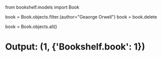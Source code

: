 from bookshelf.models import Book

book = Book.objects.filter.(author="Geaorge Orwell")
book = book.delete

book = Book.objects.all()

# Output: (1, {'Bookshelf.book': 1})

